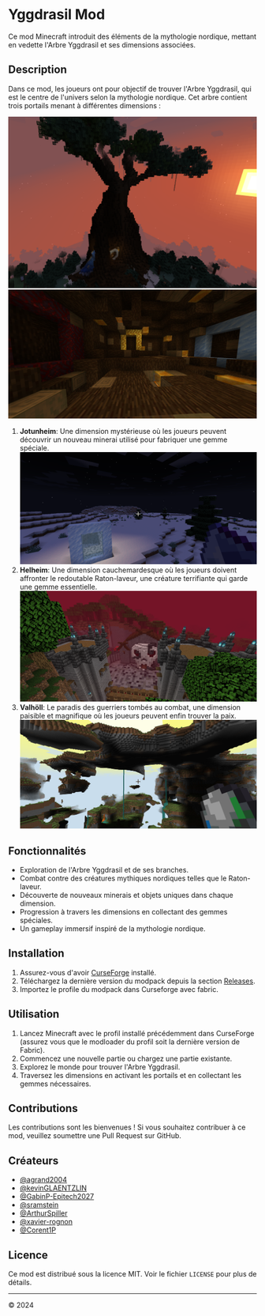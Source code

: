 # Yggdrasil Mod

Ce mod Minecraft introduit des éléments de la mythologie nordique, mettant en vedette l'Arbre Yggdrasil et ses dimensions associées.

## Description

Dans ce mod, les joueurs ont pour objectif de trouver l'Arbre Yggdrasil, qui est le centre de l'univers selon la mythologie nordique. Cet arbre contient trois portails menant à différentes dimensions :

![Yggdrasil](ressources/yggdrasil_up.png)
![Yggdrasil](ressources/yggdrasil_portal.png)

1. **Jotunheim**: Une dimension mystérieuse où les joueurs peuvent découvrir un nouveau minerai utilisé pour fabriquer une gemme spéciale.
![Jotunheim](ressources/jotunheim.png)
1. **Helheim**: Une dimension cauchemardesque où les joueurs doivent affronter le redoutable Raton-laveur, une créature terrifiante qui garde une gemme essentielle.
![Helheim](ressources/helheim.png)
1. **Valhöll**: Le paradis des guerriers tombés au combat, une dimension paisible et magnifique où les joueurs peuvent enfin trouver la paix.
![Valhöll](ressources/valholl.png)

## Fonctionnalités

- Exploration de l'Arbre Yggdrasil et de ses branches.
- Combat contre des créatures mythiques nordiques telles que le Raton-laveur.
- Découverte de nouveaux minerais et objets uniques dans chaque dimension.
- Progression à travers les dimensions en collectant des gemmes spéciales.
- Un gameplay immersif inspiré de la mythologie nordique.

## Installation

1. Assurez-vous d'avoir [CurseForge](https://www.curseforge.com/download/app) installé.
2. Téléchargez la dernière version du modpack depuis la section [Releases](https://github.com/sramstein/Yggdrasil/releases).
3. Importez le profile du modpack dans Curseforge avec fabric.

## Utilisation

1. Lancez Minecraft avec le profil installé précédemment dans CurseForge (assurez vous que le modloader du profil soit la dernière version de Fabric).
2. Commencez une nouvelle partie ou chargez une partie existante.
3. Explorez le monde pour trouver l'Arbre Yggdrasil.
4. Traversez les dimensions en activant les portails et en collectant les gemmes nécessaires.

## Contributions

Les contributions sont les bienvenues ! Si vous souhaitez contribuer à ce mod, veuillez soumettre une Pull Request sur GitHub.

## Créateurs
- [@agrand2004](https://github.com/agrand2004)
- [@kevinGLAENTZLIN](https://github.com/kevinGLAENTZLIN)
- [@GabinP-Epitech2027](https://github.com/GabinP-Epitech2027)
- [@sramstein](https://github.com/sramstein)
- [@ArthurSpiller](https://github.com/ArthurSpiller)
- [@xavier-rognon](https://github.com/xavier-rognon)
- [@Corent1P](https://github.com/Corent1P)

## Licence

Ce mod est distribué sous la licence MIT. Voir le fichier `LICENSE` pour plus de détails.

---

© 2024
